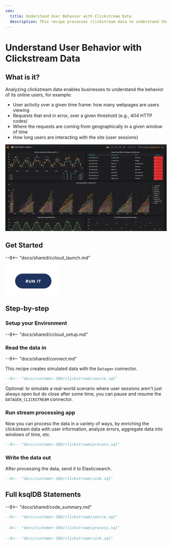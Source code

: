 ```yaml
---
seo:
  title: Understand User Behavior with Clickstream Data
  description: This recipe processes clickstream data to understand the behavior of its online users
---
```


# Understand User Behavior with Clickstream Data

## What is it?

Analyzing clickstream data enables businesses to understand the behavior of its online users, for example:

- User activity over a given time frame: how many webpages are users viewing
- Requests that end in error, over a given threshold (e.g., 404 HTTP codes)
- Where the requests are coming from geographically in a given window of time
- How long users are interacting with the site (user sessions)

![grafana](../../img/clickstream.png)

## Get Started

--8<-- "docs/shared/ccloud_launch.md"

<a href="https://www.confluent.io/confluent-cloud/tryfree/"><img src="../../img/launch.png" /></a>

## Step-by-step

### Setup your Environment

--8<-- "docs/shared/ccloud_setup.md"

### Read the data in

--8<-- "docs/shared/connect.md"

This recipe creates simulated data with the `Datagen` connector.

```sql
--8<-- "docs/customer-360/clickstream/source.sql"
```

Optional: to simulate a real-world scenario where user sessions aren't just always open but do close after some time, you can pause and resume the `DATAGEN_CLICKSTREAM` connector.

### Run stream processing app

Now you can process the data in a variety of ways, by enriching the clickstream data with user information, analyze errors, aggregate data into windows of time, etc.

```sql
--8<-- "docs/customer-360/clickstream/process.sql"
```

### Write the data out

After processing the data, send it to Elasticsearch.

```sql
--8<-- "docs/customer-360/clickstream/sink.sql"
```

## Full ksqlDB Statements

--8<-- "docs/shared/code_summary.md"

```sql
--8<-- "docs/customer-360/clickstream/source.sql"

--8<-- "docs/customer-360/clickstream/process.sql"

--8<-- "docs/customer-360/clickstream/sink.sql"
```
